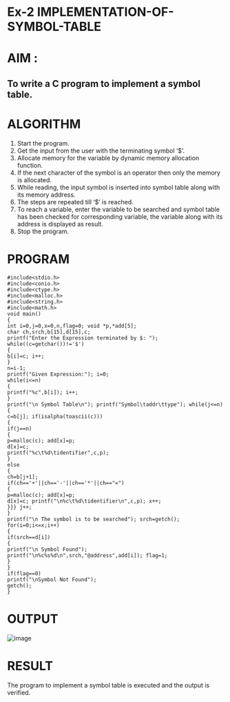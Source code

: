 # Ex-2 IMPLEMENTATION-OF-SYMBOL-TABLE
# AIM :
## To write a C program to implement a symbol table.
# ALGORITHM
1.	Start the program.
2.	Get the input from the user with the terminating symbol ‘$’.
3.	Allocate memory for the variable by dynamic memory allocation function.
4.	If the next character of the symbol is an operator then only the memory is allocated.
5.	While reading, the input symbol is inserted into symbol table along with its memory address.
6.	The steps are repeated till ‘$’ is reached.
7.	To reach a variable, enter the variable to be searched and symbol table has been checked for corresponding variable, the variable along with its address is displayed as result.
8.	Stop the program. 
# PROGRAM
```
#include<stdio.h>
#include<conio.h> 
#include<ctype.h> 
#include<malloc.h> 
#include<string.h> 
#include<math.h>
void main()
{
int i=0,j=0,x=0,n,flag=0; void *p,*add[5];
char ch,srch,b[15],d[15],c; 
printf("Enter the Expression terminated by $: ");
while((c=getchar())!='$')
{
b[i]=c; i++;
}
n=i-1;
printf("Given Expression:"); i=0;
while(i<=n)
{
printf("%c",b[i]); i++;
}
printf("\n Symbol Table\n"); printf("Symbol\taddr\ttype"); while(j<=n)
{
c=b[j]; if(isalpha(toascii(c)))
{
if(j==n)
{
p=malloc(c); add[x]=p;
d[x]=c;
printf("%c\t%d\tidentifier",c,p);
}
else
{
ch=b[j+1];
if(ch=='+'||ch=='-'||ch=='*'||ch=="=")
{
p=malloc(c); add[x]=p;
d[x]=c; printf("\n%c\t%d\tidentifier\n",c,p); x++;
}}} j++;
}
printf("\n The symbol is to be searched"); srch=getch();
for(i=0;i<=x;i++)
{
if(srch==d[i])
{
printf("\n Symbol Found"); printf("\n%c%s%d\n",srch,"@address",add[i]); flag=1;
}
}
if(flag==0)
printf("\nSymbol Not Found"); 
getch();
}
```

# OUTPUT
![image](https://github.com/SRINIDHISENTHILNATHAN/EXP2-IMPLEMENTATION-OF-SYMBOL-TABLE/assets/121373170/422ac688-c49c-4393-9eb9-c75dfdec1e74)

# RESULT
 The program to implement a symbol table is executed and the output is verified.
